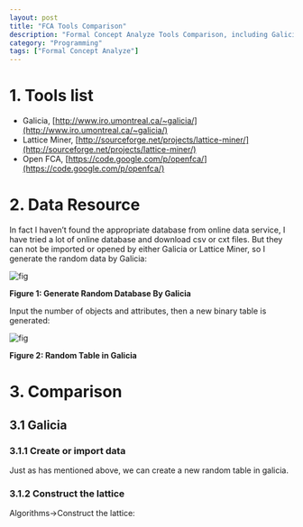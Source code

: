 ```yaml
---
layout: post
title: "FCA Tools Comparison"
description: "Formal Concept Analyze Tools Comparison, including Galicia, Lattice Miner and OpenFCA"
category: "Programming"
tags: ["Formal Concept Analyze"]
---
```


# 1. Tools list

- Galicia, [http://www.iro.umontreal.ca/~galicia/](http://www.iro.umontreal.ca/~galicia/)
- Lattice Miner, [http://sourceforge.net/projects/lattice-miner/](http://sourceforge.net/projects/lattice-miner/)
- Open FCA, [https://code.google.com/p/openfca/](https://code.google.com/p/openfca/)

# 2. Data Resource

In fact I haven’t found the appropriate database from online data service, I have tried a lot of online database and download csv or cxt files. But they can not be imported or opened by either Galicia or Lattice Miner, so I generate the random data by Galicia:

![fig](https://lh5.googleusercontent.com/EY0U0rA7laCpzK38dukiMZ6M5w0MgjXZFrV4adAq9W4Yv7Zv1k4s92bTQFYXl01i4J6zR3IAHn7Rj8ekOdECeK_bmzCzeT6jAsErnncgyzd-GAUmiriUeWp4)

**Figure 1: Generate Random Database By Galicia**

Input  the number of objects and attributes, then a new binary table is generated:

![fig](https://lh6.googleusercontent.com/Zeg-i-373lHnNIuMiHUcunR9PGtzY7k_sa5lD0LU9BzC2Zg97oY5YnQcs9DogKC9GApos2BKs1dIu1axI0C1RUmwRjBwq1zHFKSKr8scoYv1enXSwXMlwo1m)

**Figure 2: Random Table in Galicia**

# 3. Comparison

## 3.1 Galicia

### 3.1.1 Create or import data

Just as has mentioned above, we can create a new random table in galicia.

### 3.1.2 Construct the lattice

Algorithms->Construct the lattice:

